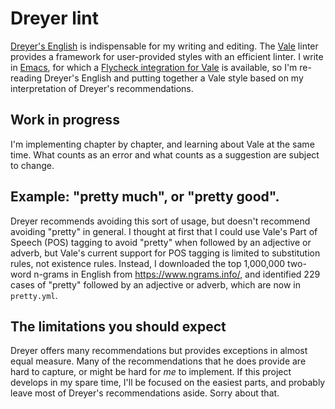 # Dreyer lint

[Dreyer's English](https://www.amazon.com/Dreyers-English-Utterly-Correct-Clarity/dp/0812995708) is indispensable for my writing and editing. The [Vale](https://github.com/errata-ai/vale) linter provides a framework for user-provided styles with an efficient linter. I write in [Emacs](https://www.gnu.org/software/emacs/), for which a [Flycheck integration for Vale](https://github.com/abingham/flycheck-vale) is available, so I'm re-reading Dreyer's English and putting together a Vale style based on my interpretation of Dreyer's recommendations.

## Work in progress

I'm implementing chapter by chapter, and learning about Vale at the same time.  What counts as an error and what counts as a suggestion are subject to change.

## Example: "pretty much", or "pretty good". 

Dreyer recommends avoiding this sort of usage, but doesn't recommend avoiding "pretty" in general. I thought at first that I could use Vale's Part of Speech (POS) tagging to avoid "pretty" when followed by an adjective or adverb, but Vale's current support for POS tagging is limited to substitution rules, not existence rules. Instead, I downloaded the top 1,000,000 two-word n-grams in English from <https://www.ngrams.info/>, and identified 229 cases of "pretty"  followed by an adjective or adverb, which are now in `pretty.yml`.

## The limitations you should expect

Dreyer offers many recommendations but provides exceptions in almost equal measure. Many of the recommendations that he does provide are hard to capture, or might be hard for *me* to implement. If this project develops in my spare time, I'll be focused on the easiest parts, and probably leave most of Dreyer's recommendations aside. Sorry about that.

